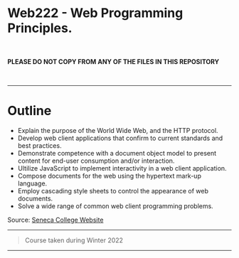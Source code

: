 # Web222 - Web Programming Principles.
<br>

**PLEASE DO NOT COPY FROM ANY OF THE FILES IN THIS REPOSITORY**

<br>

------------------------

# Outline
- Explain the purpose of the World Wide Web, and the HTTP protocol.
- Develop web client applications that confirm to current standards and best practices.
- Demonstrate competence with a document object model to present content for end-user consumption and/or interaction.
- Ultilize JavaScript to implement interactivity in a web client application.
- Compose documents for the web using the hypertext mark-up language.
- Employ cascading style sheets to control the appearance of web documents.       
- Solve a wide range of common web client programming problems.

Source: [Seneca College Website](https://www.senecacollege.ca/cgi-bin/subject?s1=WEB222)

------------------------

> Course taken during Winter 2022

------------------------
